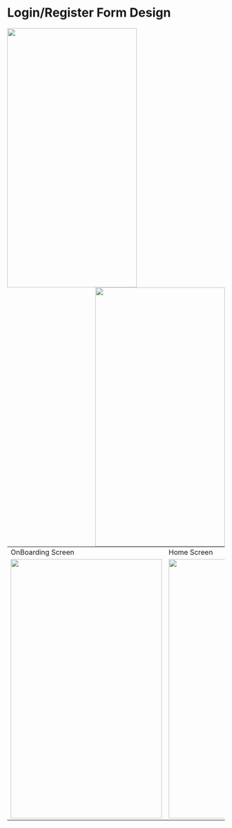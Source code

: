# Login/Register Form Design




<img align="left" width="300" height="600" src="https://user-images.githubusercontent.com/59921382/174047028-d11604f1-0ec3-4406-a812-77068d855496.jpg">
<img align="right" width="300" height="600" src="https://user-images.githubusercontent.com/59921382/174047704-d3685b05-204c-4e92-8e3f-a13f54bf213b.jpg">

<table>
  <tr>
    <td>OnBoarding Screen</td>
     <td>Home Screen</td>
     <td>Details Movie Screen</td>
  </tr>
  <tr>
    <td><img src="https://user-images.githubusercontent.com/59921382/174047028-d11604f1-0ec3-4406-a812-77068d855496.jpg" width=350 height=600></td>
    <td><img src="https://user-images.githubusercontent.com/59921382/174047704-d3685b05-204c-4e92-8e3f-a13f54bf213b.jpg" width=350 height=600></td>
    <td><img src="https://user-images.githubusercontent.com/59921382/190694034-3bc880aa-df7b-4216-846d-7e5f910cc9ab.jpg" width=350 height=600></td>
  </tr>
 </table>

